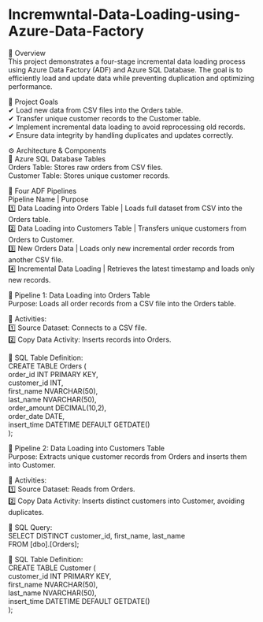 # Incremwntal-Data-Loading-using-Azure-Data-Factory
📝 Overview<br>
This project demonstrates a four-stage incremental data loading process using Azure Data Factory (ADF) and Azure SQL Database. The goal is to efficiently load and update data while preventing duplication and optimizing performance.

🎯 Project Goals<br>
✔ Load new data from CSV files into the Orders table.<br>
✔ Transfer unique customer records to the Customer table.<br>
✔ Implement incremental data loading to avoid reprocessing old records.<br>
✔ Ensure data integrity by handling duplicates and updates correctly.

⚙️ Architecture & Components<br>
📂 Azure SQL Database Tables<br>
Orders Table: Stores raw orders from CSV files.<br>
Customer Table: Stores unique customer records.

📑 Four ADF Pipelines<br>
Pipeline Name |	Purpose<br>
1️⃣ Data Loading into Orders Table |	Loads full dataset from CSV into the Orders table.<br>
2️⃣ Data Loading into Customers Table | Transfers unique customers from Orders to Customer.<br>
3️⃣ New Orders Data |	Loads only new incremental order records from another CSV file.<br>
4️⃣ Incremental Data Loading	| Retrieves the latest timestamp and loads only new records.

🔄 Pipeline 1: Data Loading into Orders Table<br>
Purpose: Loads all order records from a CSV file into the Orders table.

📌 Activities:<br>
1️⃣ Source Dataset: Connects to a CSV file.<br>
2️⃣ Copy Data Activity: Inserts records into Orders.<br>

📜 SQL Table Definition:<br>
CREATE TABLE Orders (<br>
    order_id INT PRIMARY KEY,<br>
    customer_id INT,<br>
    first_name NVARCHAR(50),<br>
    last_name NVARCHAR(50),<br>
    order_amount DECIMAL(10,2),<br>
    order_date DATE,<br>
    insert_time DATETIME DEFAULT GETDATE()<br>
);

🔄 Pipeline 2: Data Loading into Customers Table<br>
Purpose: Extracts unique customer records from Orders and inserts them into Customer.<br>

📌 Activities:<br>
1️⃣ Source Dataset: Reads from Orders.<br>
2️⃣ Copy Data Activity: Inserts distinct customers into Customer, avoiding duplicates.<br>

📜 SQL Query:<br>
SELECT DISTINCT customer_id, first_name, last_name<br>
FROM [dbo].[Orders];

📜 SQL Table Definition:<br>
CREATE TABLE Customer (<br>
    customer_id INT PRIMARY KEY,<br>
    first_name NVARCHAR(50),<br>
    last_name NVARCHAR(50),<br>
    insert_time DATETIME DEFAULT GETDATE()<br>
);

